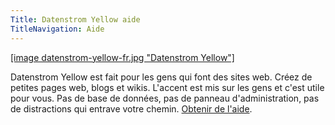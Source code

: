 ```yaml
---
Title: Datenstrom Yellow aide
TitleNavigation: Aide
---
```

[[image datenstrom-yellow-fr.jpg "Datenstrom Yellow"]](https://datenstrom.se/fr/yellow/)

Datenstrom Yellow est fait pour les gens qui font des sites web. Créez de petites pages web, blogs et wikis. L'accent est mis sur les gens et c'est utile pour vous. Pas de base de données, pas de panneau d'administration, pas de distractions qui entrave votre chemin. [Obtenir de l'aide](support).
